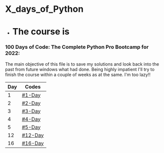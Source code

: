 # X_days_of_Python

* # The course is 
### 100 Days of Code: The Complete Python Pro Bootcamp for 2022: 

The main objective of this file is to save my solutions and look back into the past from future windows what had done.
Being highly impatient I'll try to finish the course within a couple of weeks as at the same.
I'm too lazy!!

|Day|Codes|
|---|---|
| 1 | [#1-Day](https://github.com/1darshanpatil/10_days_of_Python/tree/main/%231-Day) |
|2|[#2-Day](https://github.com/1darshanpatil/10_days_of_Python/tree/main/%232-Day)|
|3|[#3-Day](https://github.com/1darshanpatil/10_days_of_Python/tree/main/%233-Day)|
|4|[#4-Day](https://github.com/1darshanpatil/X_days_of_Python/tree/main/%234-Day)|
|5|[#5-Day](https://github.com/1darshanpatil/X_days_of_Python/tree/main/%235-Day)|
|12|[#12-Day](https://github.com/1darshanpatil/X_days_of_Python/tree/main/%2312-Day)|
|16|[#16-Day](https://github.com/1darshanpatil/X_days_of_Python/tree/main/%2316-Day)|
